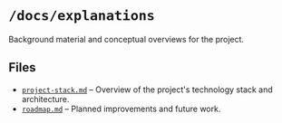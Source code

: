 # `/docs/explanations`

Background material and conceptual overviews for the project.

## Files

- [`project-stack.md`](./project-stack.md) – Overview of the project's technology stack and architecture.
- [`roadmap.md`](./roadmap.md) – Planned improvements and future work.
